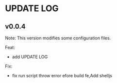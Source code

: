 # UPDATE LOG

## v0.0.4

Note: This version modifies some configuration files. 

Feat:

- add UPDATE LOG

Fix:

- fix run script throw error efore build fe,Add shelljs 
